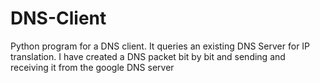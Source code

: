 # DNS-Client
Python program for a DNS client. It queries an existing DNS Server for IP translation. I have created a DNS packet bit by bit and sending and receiving it from the google DNS server
